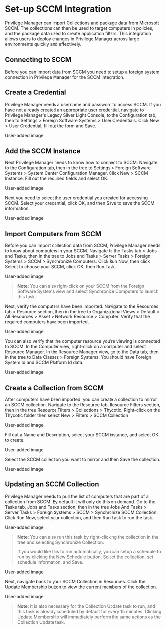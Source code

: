 [title]: # (Set-up SCCM Integration)
[tags]: # (integration)
[priority]: # (114)
# Set-up SCCM Integration

Privilege Manager can import Collections and package data from Microsoft SCCM.  The collections can then be used to target computers in policies, and the package data used to create application filters. This integration allows users to deploy changes in Privilege Manager across large environments quickly and effectively.

## Connecting to SCCM

Before you can import data from SCCM you need to setup a foreign system connection in Privilege Manager for the SCCM integration.

## Create a Credential

Privilege Manager needs a username and password to access SCCM.  If you have not already created an appropriate user credential, navigate to Privilege Manager's Legacy Silver Light Console, to the Configuration tab, then to Settings > Foreign Software Systems > User Credentials.  Click New > User Credential, fill out the form and Save.

User-added image

## Add the SCCM Instance

Next Privilege Manager needs to know how to connect to SCCM.  Navigate to the Configuration tab, then in the tree to Settings > Foreign Software Systems > System Center Configuration Manager.  Click New > SCCM Instance.  Fill out the required fields and select OK.

User-added image

Next you need to select the user credential you created for accessing SCCM.  Select your credential, click OK, and then Save to save the SCCM information.

User-added image

## Import Computers from SCCM

Before you can import collection data from SCCM, Privilege Manager needs to know about computers in your SCCM.  Navigate to the Tasks tab > Jobs and Tasks, then in the tree to Jobs and Tasks > Server Tasks > Foreign Systems > SCCM > Synchronize Computers.  Click Run Now, then click Select to choose your SCCM, click OK, then Run Task.

User-added image

> **Note**: You can also right-click on your SCCM from the Foreign Software Systems view and select Synchronize Computers to launch this task.

Next, verify the computers have been imported.  Navigate to the Resources tab > Resource section, then in the tree to Organizational Views > Default > All Resources > Asset > Network Resource > Computer.  Verify that the required computers have been imported.

User-added image

You can also verify that the computer resource you're viewing is connected to SCCM.  In the Computer view, right-click on a computer and select Resource Manager.  In the Resource Manager view, go to the Data tab, then in the tree to Data Classes > Foreign Systems.  You should have Foreign System Id and SCCM Platform Id data.

User-added image

## Create a Collection from SCCM

After computers have been imported, you can create a collection to mirror an SCCM collection.  Navigate to the Resource tab, Resource Filters section, then in the tree Resource Filters > Collections > Thycotic.  Right-click on the Thycotic folder then select New > Filters > SCCM Collection

User-added image

Fill out a Name and Description, select your SCCM instance, and select OK to create.

User-added image

Select the SCCM collection you want to mirror and then Save the collection.

User-added image

## Updating an SCCM Collection

Privilege Manager needs to pull the list of computers that are part of a collection from SCCM.  By default it will only do this on demand.  Go to the Tasks tab, Jobs and Tasks section, then in the tree Jobs And Tasks > Server Tasks > Foreign Systems > SCCM > Synchronize SCCM Collection.  Click Run Now, select your collection, and then Run Task to run the task.

User-added image

> **Note**: You can also run this task by right-clicking the collection in the tree and selecting Synchronize Collection.
>
>If you would like this to run automatically, you can setup a schedule to run by clicking the New Schedule button.  Select the collection, set schedule information, and Save.

User-added image

Next, navigate back to your SCCM Collection in Resources.  Click the Update Membership button to view the current members of the collection.

User-added image

> **Note**: It is also necessary for the Collection Update task to run, and this task is already scheduled by default for every 15 minutes. Clicking Update Membership will immediately perform the same actions as the Collection Update task.